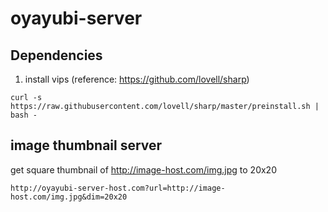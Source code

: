 oyayubi-server
==============
## Dependencies

1. install vips (reference: https://github.com/lovell/sharp)
```
curl -s https://raw.githubusercontent.com/lovell/sharp/master/preinstall.sh | bash -
```

## image thumbnail server

get square thumbnail of http://image-host.com/img.jpg to 20x20
```
http://oyayubi-server-host.com?url=http://image-host.com/img.jpg&dim=20x20
```
